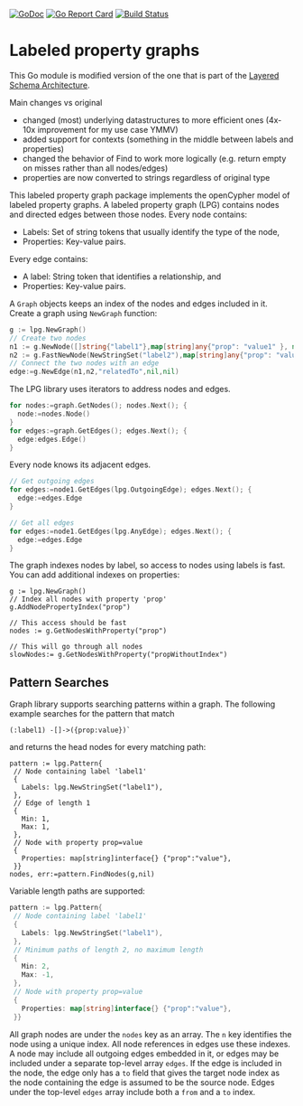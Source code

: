 [![GoDoc](https://godoc.org/github.com/Arnonrgo/lpg?status.svg)](https://godoc.org/github.com/Arnonrgo/lpg/v3)
[![Go Report Card](https://goreportcard.com/badge/github.com/Arnonrgo/lpg)](https://goreportcard.com/report/github.com/Arnonrgo/lpg/v3)
[![Build Status](https://github.com/Arnonrgo/lpg/actions/workflows/CI.yml/badge.svg?branch=v3)](https://github.com/Arnonrgo/lpg/actions/workflows/CI.yml)
# Labeled property graphs


This Go module is modified version of the one that is part of the [Layered Schema
Architecture](https://layeredschemas.org).

Main changes vs original
* changed (most) underlying datastructures to more efficient ones (4x-10x improvement for my use case YMMV)
* added support for contexts (something in the middle between labels and properties) 
* changed the behavior of Find to work more logically (e.g. return empty on misses rather than all nodes/edges)
* properties are now converted to strings regardless of original type


This labeled property graph package implements the openCypher model of
labeled property graphs. A labeled property graph (LPG) contains nodes
and directed edges between those nodes. Every node contains:

  * Labels: Set of string tokens that usually identify the type of the
    node,
  * Properties: Key-value pairs.
  
Every edge contains:
  * A label: String token that identifies a relationship, and
  * Properties: Key-value pairs.

A `Graph` objects keeps an index of the nodes and edges included in
it. Create a graph using `NewGraph` function:

``` go
g := lpg.NewGraph()
// Create two nodes
n1 := g.NewNode([]string{"label1"},map[string]any{"prop": "value1" }, nil)
n2 := g.FastNewNode(NewStringSet("label2"),map[string]any{"prop": "value2" }, NewStringSet("context1"))
// Connect the two nodes with an edge
edge:=g.NewEdge(n1,n2,"relatedTo",nil,nil)
```

The LPG library uses iterators to address nodes and edges.

``` go
for nodes:=graph.GetNodes(); nodes.Next(); {
  node:=nodes.Node()
}
for edges:=graph.GetEdges(); edges.Next(); {
  edge:edges.Edge()
}
```

Every node knows its adjacent edges. 

```go
// Get outgoing edges
for edges:=node1.GetEdges(lpg.OutgoingEdge); edges.Next(); {
  edge:=edges.Edge
}

// Get all edges
for edges:=node1.GetEdges(lpg.AnyEdge); edges.Next(); {
  edge:=edges.Edge
}
```

The graph indexes nodes by label, so access to nodes using labels is
fast. You can add additional indexes on properties:

```
g := lpg.NewGraph()
// Index all nodes with property 'prop'
g.AddNodePropertyIndex("prop")

// This access should be fast
nodes := g.GetNodesWithProperty("prop")

// This will go through all nodes
slowNodes:= g.GetNodesWithProperty("propWithoutIndex")
```

## Pattern Searches

Graph library supports searching patterns within a graph. The
following example searches for the pattern that match

```
(:label1) -[]->({prop:value})`
```

and returns the head nodes for every matching path:

```
pattern := lpg.Pattern{ 
 // Node containing label 'label1'
 {
   Labels: lpg.NewStringSet("label1"),
 },
 // Edge of length 1
 {
   Min: 1, 
   Max: 1,
 },
 // Node with property prop=value
 {
   Properties: map[string]interface{} {"prop":"value"},
 }}
nodes, err:=pattern.FindNodes(g,nil)
```

Variable length paths are supported:

``` go
pattern := lpg.Pattern{ 
 // Node containing label 'label1'
 {
   Labels: lpg.NewStringSet("label1"),
 },
 // Minimum paths of length 2, no maximum length
 {
   Min: 2, 
   Max: -1,
 },
 // Node with property prop=value
 {
   Properties: map[string]interface{} {"prop":"value"},
 }}


```

All graph nodes are under the `nodes` key as an array. The `n` key
identifies the node using a unique index. All node references in edges
use these indexes. A node may include all outgoing edges embedded in
it, or edges may be included under a separate top-level array
`edges`. If the edge is included in the node, the edge only has a `to`
field that gives the target node index as the node containing the edge
is assumed to be the source node. Edges under the top-level `edges`
array include both a `from` and a `to` index.



